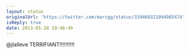 ```yaml
---
layout: status
originalUrl: 'https://twitter.com/marcgg/status/339468321994985474'
isReply: true
date: 2013-05-28 19:48:49
---
```


@jlalleve TERRIFIANT!!!!!!!!!!
